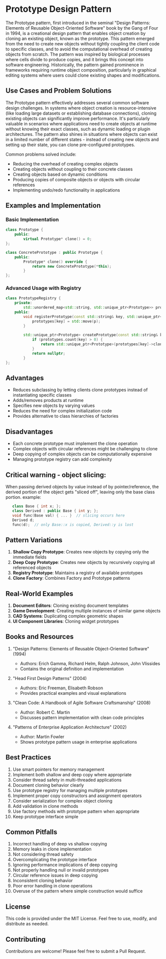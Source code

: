 # Prototype Design Pattern

The Prototype pattern, first introduced in the seminal "Design Patterns: Elements of Reusable Object-Oriented Software" book by the Gang of Four in 1994, is a creational design pattern that enables object creation by cloning an existing object, known as the prototype. This pattern emerged from the need to create new objects without tightly coupling the client code to specific classes, and to avoid the computational overhead of creating objects from scratch. The pattern was inspired by biological processes where cells divide to produce copies, and it brings this concept into software engineering. Historically, the pattern gained prominence in frameworks requiring runtime object composition, particularly in graphical editing systems where users could clone existing shapes and modifications.

## Use Cases and Problem Solutions

The Prototype pattern effectively addresses several common software design challenges. In systems where object creation is resource-intensive (like loading large datasets or establishing database connections), cloning existing objects can significantly improve performance. It's particularly valuable in scenarios where applications need to create objects at runtime without knowing their exact classes, such as dynamic loading or plugin architectures. The pattern also shines in situations where objects can exist in a limited number of different states - instead of creating new objects and setting up their state, you can clone pre-configured prototypes.

Common problems solved include:
- Reducing the overhead of creating complex objects
- Creating objects without coupling to their concrete classes
- Creating objects based on dynamic conditions
- Producing copies of composite objects or objects with circular references
- Implementing undo/redo functionality in applications

## Examples and Implementation

### Basic Implementation
```cpp
class Prototype {
    public:
        virtual Prototype* clone() = 0;
};

class ConcretePrototype : public Prototype {
    public:
        Prototype* clone() override {
            return new ConcretePrototype(*this);
        }
};
```

### Advanced Usage with Registry
```cpp
class PrototypeRegistry {
    private:
        std::unordered_map<std::string, std::unique_ptr<Prototype>> prototypes;
    public:
        void registerPrototype(const std::string& key, std::unique_ptr<Prototype> p) {
            prototypes[key] = std::move(p);
        }
        
        std::unique_ptr<Prototype> createPrototype(const std::string& key) {
            if (prototypes.count(key) > 0) {
                return std::unique_ptr<Prototype>(prototypes[key]->clone());
            }
            return nullptr;
        }
};
```

## Advantages
- Reduces subclassing by letting clients clone prototypes instead of instantiating specific classes
- Adds/removes products at runtime
- Specifies new objects by varying values
- Reduces the need for complex initialization code
- Provides alternative to class hierarchies of factories

## Disadvantages
- Each concrete prototype must implement the clone operation
- Complex objects with circular references might be challenging to clone
- Deep copying of complex objects can be computationally expensive
- Managing prototype registry can add complexity

## Critical warning - object slicing:
When passing derived objects by value instead of by pointer/reference,  the derived portion of the object gets "sliced off", leaving only the base class portion. example:
```cpp
   class Base { int x; };
   class Derived : public Base { int y; };
   void func(Base val) { ... }  // slicing occurs here
   Derived d;
   func(d);  // only Base::x is copied, Derived::y is lost
```

## Pattern Variations
1. **Shallow Copy Prototype**: Creates new objects by copying only the immediate fields
2. **Deep Copy Prototype**: Creates new objects by recursively copying all referenced objects
3. **Registry Prototype**: Maintains a registry of available prototypes
4. **Clone Factory**: Combines Factory and Prototype patterns

## Real-World Examples
1. **Document Editors**: Cloning existing document templates
2. **Game Development**: Creating multiple instances of similar game objects
3. **CAD Systems**: Duplicating complex geometric shapes
4. **UI Component Libraries**: Cloning widget prototypes

## Books and Resources

1. "Design Patterns: Elements of Reusable Object-Oriented Software" (1994)
    - Authors: Erich Gamma, Richard Helm, Ralph Johnson, John Vlissides
    - Contains the original definition and implementation

2. "Head First Design Patterns" (2004)
    - Authors: Eric Freeman, Elisabeth Robson
    - Provides practical examples and visual explanations

3. "Clean Code: A Handbook of Agile Software Craftsmanship" (2008)
    - Author: Robert C. Martin
    - Discusses pattern implementation with clean code principles

4. "Patterns of Enterprise Application Architecture" (2002)
    - Author: Martin Fowler
    - Shows prototype pattern usage in enterprise applications

## Best Practices

1. Use smart pointers for memory management
2. Implement both shallow and deep copy where appropriate
3. Consider thread safety in multi-threaded applications
4. Document cloning behavior clearly
5. Use prototype registry for managing multiple prototypes
6. Implement proper copy constructors and assignment operators
7. Consider serialization for complex object cloning
8. Add validation in clone methods
9. Use factory methods with prototype pattern when appropriate
10. Keep prototype interface simple

## Common Pitfalls

1. Incorrect handling of deep vs shallow copying
2. Memory leaks in clone implementation
3. Not considering thread safety
4. Overcomplicating the prototype interface
5. Ignoring performance implications of deep copying
6. Not properly handling null or invalid prototypes
7. Circular reference issues in deep copying
8. Inconsistent cloning behavior
9. Poor error handling in clone operations
10. Overuse of the pattern where simple construction would suffice

## License

This code is provided under the MIT License. Feel free to use, modify, and distribute as needed.

## Contributing

Contributions are welcome! Please feel free to submit a Pull Request.
